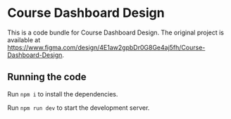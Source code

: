 
  # Course Dashboard Design

  This is a code bundle for Course Dashboard Design. The original project is available at https://www.figma.com/design/4E1aw2gpbDr0G8Ge4aj5fh/Course-Dashboard-Design.

  ## Running the code

  Run `npm i` to install the dependencies.

  Run `npm run dev` to start the development server.
  